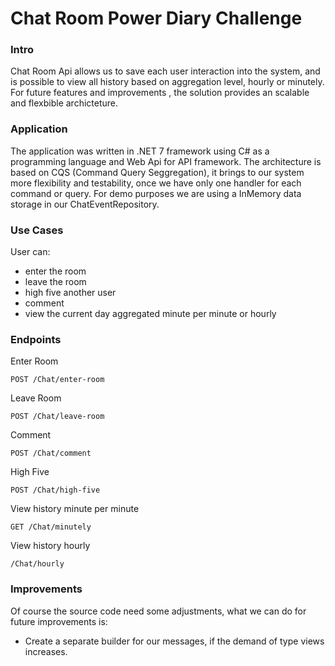# Chat Room Power Diary Challenge


### Intro

Chat Room Api allows us to save each user interaction into the system, and is possible to view all history based on aggregation level, hourly or minutely. 
For future features and improvements , the solution provides an scalable and flexbible archicteture.


### Application

The application was written in .NET 7 framework using C# as a programming language and Web Api for API framework. The architecture is based on
CQS (Command Query Seggregation), it brings to our system more flexibility and testability, once we have only one handler for each command or query.
For demo purposes we are using a InMemory data storage in our ChatEventRepository.


### Use Cases


User can:

- enter the room
- leave the room
- high five another user
- comment
- view the current day aggregated minute per minute or hourly

### Endpoints

Enter Room


```POST /Chat/enter-room```

Leave Room

```POST /Chat/leave-room```


Comment

```POST /Chat/comment```


High Five

```POST /Chat/high-five```


View history minute per minute

```GET /Chat/minutely```


View history hourly

```/Chat/hourly```


### Improvements


Of course the source code need some adjustments, what we can do for future improvements is:

- Create a separate builder for our messages, if the demand of type views increases.


